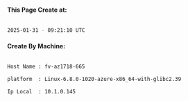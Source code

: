 
   
#### This Page Create at:

```bash

2025-01-31 - 09:21:10 UTC

```

#### Create By Machine:

```bash

Host Name : fv-az1718-665

platform  : Linux-6.8.0-1020-azure-x86_64-with-glibc2.39

Ip Local  : 10.1.0.145

```

